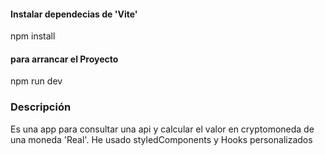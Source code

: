 
<h4>Instalar dependecias de 'Vite'</h4>
<p>npm install</p>

<h4>para arrancar el Proyecto</h4>
<p>npm run dev</p>



<h3>Descripción</h3>
<p>Es una app para consultar una api y calcular el valor en cryptomoneda de una moneda 'Real'. He usado styledComponents y Hooks personalizados
</p>

